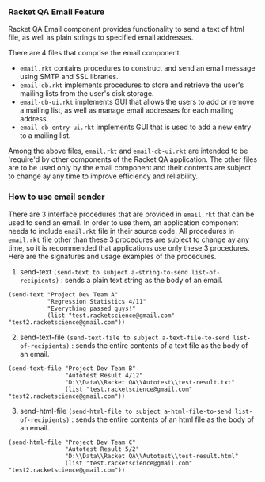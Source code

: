### Racket QA Email Feature

Racket QA Email component provides functionality to send a text of html file, as well as plain strings to specified email addresses.

There are 4 files that comprise the email component.
* `email.rkt` contains procedures to construct and send an email message using SMTP and SSL libraries.
* `email-db.rkt` implements procedures to store and retrieve the user's mailing lists from the user's disk storage.
* `email-db-ui.rkt` implements GUI that allows the users to add or remove a mailing list, as well as manage email addresses for each mailing address.
* `email-db-entry-ui.rkt` implements GUI that is used to add a new entry to a mailing list.

Among the above files, `email.rkt` and `email-db-ui.rkt` are intended to be 'require'd by other components of the Racket QA application. The other files are to be used only by the email component and their contents are subject to change ay any time to improve efficiency and reliability.


### How to use email sender

There are 3 interface procedures that are provided in `email.rkt` that can be used to send an email. In order to use them, an application component needs to include `email.rkt` file in their source code. All procedures in `email.rkt` file other than these 3 procedures are subject to change ay any time, so it is recommended that applications use only these 3 procedures. Here are the signatures and usage examples of the procedures.

1. send-text `(send-text to subject a-string-to-send list-of-recipients)`
: sends a plain text string as the body of an email.
```
(send-text "Project Dev Team A"
           "Regression Statistics 4/11"
           "Everything passed guys!"
           (list "test.racketscience@gmail.com" "test2.racketscience@gmail.com"))
```

2. send-text-file `(send-text-file to subject a-text-file-to-send list-of-recipients)`
: sends the entire contents of a text file as the body of an email.
```
(send-text-file "Project Dev Team B"
			    "Autotest Result 4/12"
			    "D:\\Data\\Racket QA\\Autotest\\test-result.txt"
			    (list "test.racketscience@gmail.com" "test2.racketscience@gmail.com"))
```

3. send-html-file `(send-html-file to subject a-html-file-to-send list-of-recipients)`
: sends the entire contents of an html file as the body of an email.
```
(send-html-file "Project Dev Team C"
				"Autotest Result 5/2"
				"D:\\Data\\Racket QA\\Autotest\\test-result.html"
				(list "test.racketscience@gmail.com" "test2.racketscience@gmail.com"))

